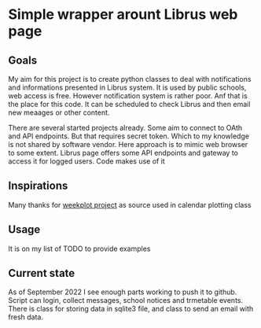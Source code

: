 # Simple wrapper arount Librus web page

## Goals
My aim for this project is to create python classes to deal with notifications and informations presented in Librus system.
It is used by public schools, web access is free. However notification system is rather poor.
Anf that is the place for this code. It can be scheduled to check Librus and then email new meaages or other content.

There are several started projects already. Some aim to connect to OAth and API endpoints. But that requires secret token. Which to my knowledge is not shared by software vendor. Here approach is to mimic web browser to some extent.
Librus page offers some API endpoints and gateway to access it for logged users. Code makes use of it

## Inspirations
Many thanks for [weekplot project](https://github.com/utkuufuk/weekplot) as source used in calendar plotting class

## Usage
It is on my list of TODO to provide examples

## Current state
As of September 2022 I see enough parts working to push it to github.
Script can login, collect messages, school notices and trmetable events.
There is class for storing data in sqlite3 file, and class to send an email with fresh data.

